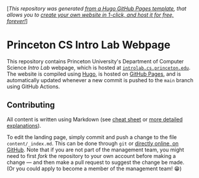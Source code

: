 \[_This repository was generated [from a Hugo GitHub Pages template](https://github.com/jlumbroso/hugo-github-bearblog-template), that allows you to [create your own website in 1-click, and host it for free, forever!](https://github.com/jlumbroso/hugo-github-bearblog-template/generate)_\]

# Princeton CS Intro Lab Webpage

This repository contains Princeton University's Department of Computer Science _Intro Lab_ webpage, which is hosted at [`introlab.cs.princeton.edu`](https://introlab.cs.princeton.edu). The website is compiled using [Hugo](https://gohugo.io/), is hosted on [GitHub Pages](https://pages.github.com/), and is automatically updated whenever a new commit is pushed to the `main` branch using GitHub Actions.

## Contributing

All content is written using Markdown (see [cheat sheet](https://www.markdownguide.org/cheat-sheet/) or [more detailed explanations](https://www.markdownguide.org/)).

To edit the landing page, simply commit and push a change to the file `content/_index.md`. This can be done through `git` or [directly online, on GitHub](https://github.com/PrincetonCS-UCA/intro-lab-website/edit/main/content/_index.md). Note that if you are not part of the management team, you might need to first *fork* the repository to your own account before making a change — and then make a pull request to suggest the change be made. (Or you could apply to become a member of the management team! 😁)

